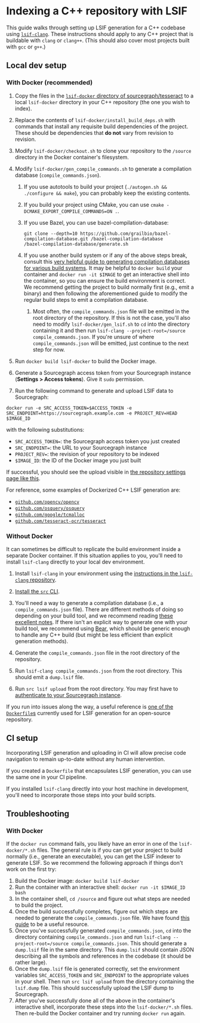 # Indexing a C++ repository with LSIF

This guide walks through setting up LSIF generation for a C++ codebase using
[`lsif-clang`](https://github.com/sourcegraph/lsif-clang). These instructions should apply to any
C++ project that is buildable with `clang` or `clang++`. (This should also cover most projects built
with `gcc` or `g++`.)

## Local dev setup

### With Docker (recommended)

1. Copy the files in the [`lsif-docker` directory of
   sourcegraph/tesseract](https://github.com/sourcegraph/tesseract/tree/master/lsif-docker) to a
   local `lsif-docker` directory in your C++ repository (the one you wish to index).

1. Replace the contents of `lsif-docker/install_build_deps.sh` with commands that install any
   requisite build dependencies of the project. These should be dependencies that **do not** vary
   from revision to revision.

1. Modify `lsif-docker/checkout.sh` to clone your repository to the `/source` directory in the
   Docker container's filesystem.

1. Modify `lsif-docker/gen_compile_commands.sh` to generate a compilation database
   (`compile_commands.json`).

   1. If you use autotools to build your project (`./autogen.sh && ./configure && make`), you can
      probably keep the existing contents.

   1. If you build your project using CMake, you can use `cmake -DCMAKE_EXPORT_COMPILE_COMMANDS=ON .`.

   1. If you use Bazel, you can use bazel-compilation-database:
      ```
      git clone --depth=10 https://github.com/grailbio/bazel-compilation-database.git /bazel-compilation-database
      /bazel-compilation-database/generate.sh
      ```

   1. If you use another build system or if any of the above steps break, consult this [very helpful
      guide to generating compilation databases for various build
      systems](https://sarcasm.github.io/notes/dev/compilation-database.html). It may be helpful to
      `docker build` your container and `docker run -it $IMAGE` to get an interactive shell into the
      container, so you can ensure the build environment is correct. We recommend getting the
      project to build normally first (e.g., emit a binary) and then following the aforementioned
      guide to modify the regular build steps to emit a compilation database.

      1. Most often, the `compile_commands.json` file will be emitted in the root directory of the
         repository. If this is not the case, you'll also need to modify `lsif-docker/gen_lsif.sh`
         to `cd` into the directory containing it and then run `lsif-clang --project-root=/source
         compile_commands.json`. If you're unsure of where `compile_commands.json` will be emitted,
         just continue to the next step for now.

1. Run `docker build lsif-docker` to build the Docker image.

1. Generate a Sourcegraph access token from your Sourcegraph instance (**Settings > Access
   tokens**). Give it `sudo` permission.

1. Run the following command to generate and upload LSIF data to Sourcegraph:
  ```
  docker run -e SRC_ACCESS_TOKEN=$ACCESS_TOKEN -e SRC_ENDPOINT=https://sourcegraph.example.com -e PROJECT_REV=HEAD $IMAGE_ID
  ```
  with the following substitutions:
  * `SRC_ACCESS_TOKEN=`: the Sourcegraph access token you just created
  * `SRC_ENDPOINT=`: the URL to your Sourcegraph instance
  * `PROJECT_REV=`: the revision of your repository to be indexed
  * `$IMAGE_ID`: the ID of the Docker image you just built

If successful, you should see the upload visible in [the repository settings page like
this](https://sourcegraph.com/github.com/tesseract-ocr/tesseract/-/code-intelligence/uploads).

For reference, some examples of Dockerized C++ LSIF generation are:

* [`github.com/opencv/opencv`](https://github.com/sourcegraph/opencv/tree/master/docker)
* [`github.com/osquery/osquery`](https://github.com/sourcegraph/osquery/tree/master/lsif-docker)
* [`github.com/google/tcmalloc`](https://github.com/sourcegraph/tcmalloc/tree/master/docker)
* [`github.com/tesseract-ocr/tesseract`](https://github.com/sourcegraph/tesseract/tree/master/lsif-docker)

### Without Docker

It can sometimes be difficult to replicate the build environment inside a separate Docker
container. If this situation applies to you, you'll need to install `lsif-clang` directly to your
local dev environment.

1. Install `lsif-clang` in your environment using the [instructions in the `lsif-clang`
   repository](https://github.com/sourcegraph/lsif-clang/blob/main/docs/install.md).

1. [Install the `src` CLI](https://github.com/sourcegraph/src-cli).

1. You'll need a way to generate a compilation database (i.e., a `compile_commands.json`
   file). There are different methods of doing so depending on your build tool, and we recommend
   reading [these excellent
   notes](https://sarcasm.github.io/notes/dev/compilation-database.html). If there isn't an explicit
   way to generate one with your build tool, we recommend using
   [Bear](https://github.com/rizsotto/Bear), which should be generic enough to handle any C++ build
   (but might be less efficient than explicit generation methods).

1. Generate the `compile_commands.json` file in the root directory of the repository.

1. Run `lsif-clang compile_commands.json` from the root directory. This should emit a `dump.lsif`
   file.

1. Run `src lsif upload` from the root directory. You may first have to [authenticate to your
   Sourcegraph instance](https://github.com/sourcegraph/src-cli#log-into-your-sourcegraph-instance).

If you run into issues along the way, a useful reference is [one of the
`Dockerfile`s](https://github.com/sourcegraph/tesseract/blob/master/lsif-docker/Dockerfile)
currently used for LSIF generation for an open-source repository.

## CI setup

Incorporating LSIF generation and uploading in CI will allow precise code navigation to remain
up-to-date without any human intervention.

If you created a `Dockerfile` that encapsulates LSIF generation, you can use the same one in your CI
pipeline.

If you installed `lsif-clang` directly into your host machine in development, you'll need to
incorporate those steps into your build scripts.

## Troubleshooting

### With Docker

If the `docker run` command fails, you likely have an error in one of the `lsif-docker/*.sh`
files. The general rule is if you can get your project to build normally (i.e., generate an
executable), you can get the LSIF indexer to generate LSIF. So we recommend the following approach
if things don't work on the first try:

1. Build the Docker image: `docker build lsif-docker`
1. Run the container with an interactive shell: `docker run -it $IMAGE_ID bash`
1. In the container shell, `cd /source` and figure out what steps are needed to build the
   project.
1. Once the build successfully completes, figure out which steps are needed to generate the
   `compile_commands.json` file. We have found [this
   guide](https://sarcasm.github.io/notes/dev/compilation-database.html) to be a useful resource.
1. Once you've successfully generated `compile_commands.json`, `cd` into the directory containing
   `compile_commands.json` and run `lsif-clang --project-root=/source compile_commands.json`. This
   should generate a `dump.lsif` file in the same directory. This `dump.lsif` should contain JSON
   describing all the symbols and references in the codebase (it should be rather large).
1. Once the `dump.lsif` file is generated correctly, set the environment variables
   `SRC_ACCESS_TOKEN` and `SRC_ENDPOINT` to the appropriate values in your shell. Then run `src lsif
   upload` from the directory containing the `lsif.dump` file. This should successfully upload the
   LSIF dump to Sourcegraph.
1. After you've successfully done all of the above in the container's interactive shell, incorporate
   these steps into the `lsif-docker/*.sh` files. Then re-build the Docker container and try running
   `docker run` again.
